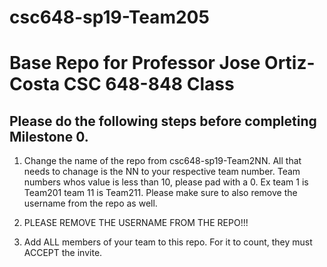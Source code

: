 # csc648-sp19-Team205

# Base Repo for Professor Jose Ortiz-Costa CSC 648-848 Class 

## Please do the following steps before completing Milestone 0.
1. Change the name of the repo from csc648-sp19-Team2NN. All that needs to chanage is the NN to your respective team number. Team numbers whos value is less than 10, please pad with a 0. Ex team 1 is Team201 team 11 is Team211. Please make sure to also remove the username from the repo as well.

1. PLEASE REMOVE THE USERNAME FROM THE REPO!!!

2. Add ALL members of your team to this repo. For it to count, they must ACCEPT the invite.


